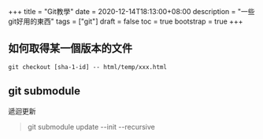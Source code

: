 +++
title = "Git教學"
date = 2020-12-14T18:13:00+08:00
description = "一些git好用的東西"
tags = ["git"]
draft = false
toc = true
bootstrap = true
+++

## 如何取得某一個版本的文件

    git checkout [sha-1-id] -- html/temp/xxx.html


## git submodule

遞迴更新
> git submodule update --init --recursive
